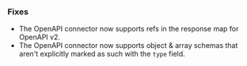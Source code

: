 ### Fixes

- The OpenAPI connector now supports refs in the response map for OpenAPI v2.
- The OpenAPI connector now supports object & array schemas that aren't
  explicitly marked as such with the `type` field.
